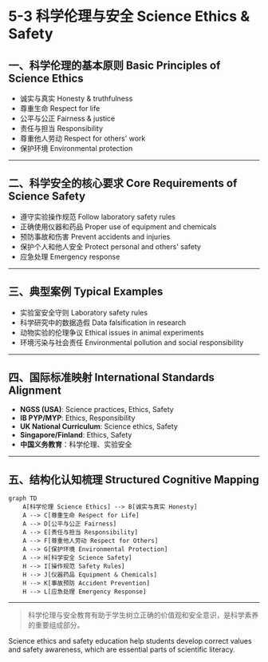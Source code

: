 # 5-3 科学伦理与安全 Science Ethics & Safety

## 一、科学伦理的基本原则 Basic Principles of Science Ethics

- 诚实与真实 Honesty & truthfulness
- 尊重生命 Respect for life
- 公平与公正 Fairness & justice
- 责任与担当 Responsibility
- 尊重他人劳动 Respect for others' work
- 保护环境 Environmental protection

---

## 二、科学安全的核心要求 Core Requirements of Science Safety

- 遵守实验操作规范 Follow laboratory safety rules
- 正确使用仪器和药品 Proper use of equipment and chemicals
- 预防事故和伤害 Prevent accidents and injuries
- 保护个人和他人安全 Protect personal and others' safety
- 应急处理 Emergency response

---

## 三、典型案例 Typical Examples

- 实验室安全守则 Laboratory safety rules
- 科学研究中的数据造假 Data falsification in research
- 动物实验的伦理争议 Ethical issues in animal experiments
- 环境污染与社会责任 Environmental pollution and social responsibility

---

## 四、国际标准映射 International Standards Alignment

- **NGSS (USA)**: Science practices, Ethics, Safety
- **IB PYP/MYP**: Ethics, Responsibility
- **UK National Curriculum**: Science ethics, Safety
- **Singapore/Finland**: Ethics, Safety
- **中国义务教育**：科学伦理、实验安全

---

## 五、结构化认知梳理 Structured Cognitive Mapping

```mermaid
graph TD
    A[科学伦理 Science Ethics] --> B[诚实与真实 Honesty]
    A --> C[尊重生命 Respect for Life]
    A --> D[公平与公正 Fairness]
    A --> E[责任与担当 Responsibility]
    A --> F[尊重他人劳动 Respect for Others]
    A --> G[保护环境 Environmental Protection]
    A --> H[科学安全 Science Safety]
    H --> I[操作规范 Safety Rules]
    H --> J[仪器药品 Equipment & Chemicals]
    H --> K[事故预防 Accident Prevention]
    H --> L[应急处理 Emergency Response]
```

---

> 科学伦理与安全教育有助于学生树立正确的价值观和安全意识，是科学素养的重要组成部分。

Science ethics and safety education help students develop correct values and safety awareness, which are essential parts of scientific literacy.
